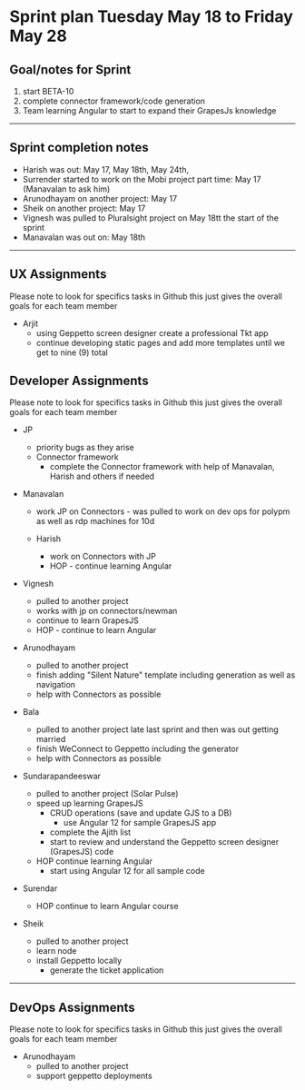 # Sprint plan Tuesday May 18 to Friday May 28

## Goal/notes for Sprint

1. start BETA-10
2. complete connector framework/code generation
3. Team learning Angular to start to expand their GrapesJs knowledge

---

## Sprint completion notes

- Harish was out: May 17, May 18th, May 24th, 
- Surrender started to work on the Mobi project part time: May 17 (Manavalan to ask him)
- Arunodhayam on another project: May 17
- Sheik on another project: May 17
- Vignesh was pulled to Pluralsight project on May 18tt the start of the sprint
- Manavalan was out on: May 18th

---

## UX Assignments

Please note to look for specifics tasks in Github this just gives the overall goals for each team member

- Arjit
  - using Geppetto screen designer create a professional Tkt app
  - continue developing static pages and add more templates until we get to nine (9) total

## Developer Assignments

Please note to look for specifics tasks in Github this just gives the overall goals for each team member

- JP

  - priority bugs as they arise
  - Connector framework
    - complete the Connector framework with help of Manavalan, Harish and others if needed

- Manavalan

  - work JP on Connectors - was pulled to work on dev ops for polypm as well as rdp machines for 10d

  - Harish
    - work on Connectors with JP
    - HOP - continue learning Angular

- Vignesh

  - pulled to another project
  - works with jp on connectors/newman
  - continue to learn GrapesJS
  - HOP - continue to learn Angular

- Arunodhayam

  - pulled to another project
  - finish adding "Silent Nature" template including generation as well as navigation
  - help with Connectors as possible

- Bala

  - pulled to another project late last sprint and then was out getting married
  - finish WeConnect to Geppetto including the generator
  - help with Connectors as possible

- Sundarapandeeswar

  - pulled to another project (Solar Pulse)
  - speed up learning GrapesJS
    - CRUD operations (save and update GJS to a DB)
      - use Angular 12 for sample GrapesJS app
    - complete the Ajith list
    - start to review and understand the Geppetto screen designer (GrapesJS) code
  - HOP continue learning Angular
    - start using Angular 12 for all sample code

- Surendar

  - HOP continue to learn Angular course

- Sheik
  - pulled to another project
  - learn node
  - install Geppetto locally
    - generate the ticket application

---

## DevOps Assignments

Please note to look for specifics tasks in Github this just gives the overall goals for each team member

- Arunodhayam
  - pulled to another project
  - support geppetto deployments
